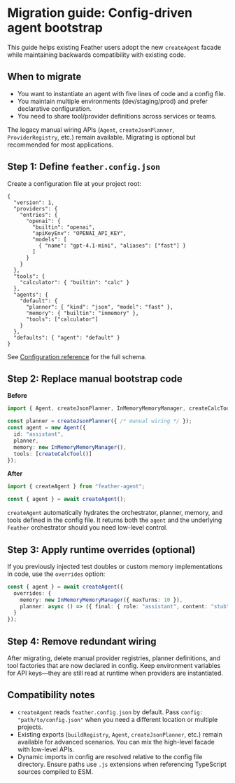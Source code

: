 # Migration guide: Config-driven agent bootstrap

This guide helps existing Feather users adopt the new `createAgent` facade while maintaining
backwards compatibility with existing code.

## When to migrate

- You want to instantiate an agent with five lines of code and a config file.
- You maintain multiple environments (dev/staging/prod) and prefer declarative configuration.
- You need to share tool/provider definitions across services or teams.

The legacy manual wiring APIs (`Agent`, `createJsonPlanner`, `ProviderRegistry`, etc.) remain
available. Migrating is optional but recommended for most applications.

## Step 1: Define `feather.config.json`

Create a configuration file at your project root:

```jsonc
{
  "version": 1,
  "providers": {
    "entries": {
      "openai": {
        "builtin": "openai",
        "apiKeyEnv": "OPENAI_API_KEY",
        "models": [
          { "name": "gpt-4.1-mini", "aliases": ["fast"] }
        ]
      }
    }
  },
  "tools": {
    "calculator": { "builtin": "calc" }
  },
  "agents": {
    "default": {
      "planner": { "kind": "json", "model": "fast" },
      "memory": { "builtin": "inmemory" },
      "tools": ["calculator"]
    }
  },
  "defaults": { "agent": "default" }
}
```

See [Configuration reference](configuration.md) for the full schema.

## Step 2: Replace manual bootstrap code

**Before**

```typescript
import { Agent, createJsonPlanner, InMemoryMemoryManager, createCalcTool } from "feather-agent";

const planner = createJsonPlanner({ /* manual wiring */ });
const agent = new Agent({
  id: "assistant",
  planner,
  memory: new InMemoryMemoryManager(),
  tools: [createCalcTool()]
});
```

**After**

```typescript
import { createAgent } from "feather-agent";

const { agent } = await createAgent();
```

`createAgent` automatically hydrates the orchestrator, planner, memory, and tools defined in the
config file. It returns both the `agent` and the underlying `Feather` orchestrator should you need
low-level control.

## Step 3: Apply runtime overrides (optional)

If you previously injected test doubles or custom memory implementations in code, use the
`overrides` option:

```typescript
const { agent } = await createAgent({
  overrides: {
    memory: new InMemoryMemoryManager({ maxTurns: 10 }),
    planner: async () => ({ final: { role: "assistant", content: "stub" } })
  }
});
```

## Step 4: Remove redundant wiring

After migrating, delete manual provider registries, planner definitions, and tool factories that
are now declared in config. Keep environment variables for API keys—they are still read at
runtime when providers are instantiated.

## Compatibility notes

- `createAgent` reads `feather.config.json` by default. Pass `config: "path/to/config.json"` when
  you need a different location or multiple projects.
- Existing exports (`buildRegistry`, `Agent`, `createJsonPlanner`, etc.) remain available for
  advanced scenarios. You can mix the high-level facade with low-level APIs.
- Dynamic imports in config are resolved relative to the config file directory. Ensure paths use
  `.js` extensions when referencing TypeScript sources compiled to ESM.

